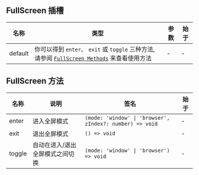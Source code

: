 ## FullScreen 插槽

| 名称    | 类型                                                                                                                | 参数 | 始于 |
| ------- | ------------------------------------------------------------------------------------------------------------------- | ---- | ---- |
| default | 你可以得到 `enter`、 `exit` 或 `toggle` 三种方法, 请参阅 [`FullScreen Methods`](#fullscreen-methods) 来查看使用方法 | -    | -    |

## FullScreen 方法

| 名称   | 说明                            | 签名                                                     | 始于 |
| ------ | ------------------------------- | -------------------------------------------------------- | ---- |
| enter  | 进入全屏模式                    | `(mode: 'window' \| 'browser', zIndex?: number) => void` | -    |
| exit   | 退出全屏模式                    | `() => void`                                             | -    |
| toggle | 自动在进入/退出全屏模式之间切换 | `(mode: 'window' \| 'browser') => void`                  | -    |
